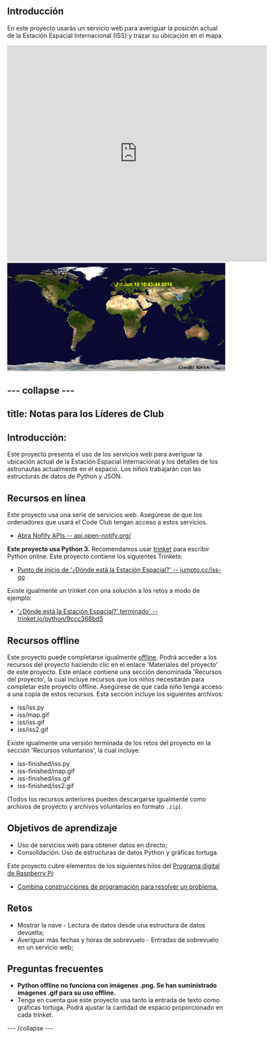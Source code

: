 ## Introducción

En este proyecto usarás un servicio web para averiguar la posición actual de la Estación Espacial Internacional (ISS) y trazar su ubicación en el mapa. 

<div class="trinket">
  <iframe src="https://trinket.io/embed/python/b95851338c?outputOnly=true&start=result" width="600" height="500" frameborder="0" marginwidth="0" marginheight="0" allowfullscreen>
  </iframe>
  <img src="images/iss-final.png">
</div>

--- collapse ---
---
title: Notas para los Líderes de Club
---

## Introducción:
Este proyecto presenta el uso de los servicios web para averiguar la ubicación actual de la Estación Espacial Internacional y los detalles de los astronautas actualmente en el espacio. Los niños trabajarán con las estructuras de datos de Python y JSON. 

## Recursos en línea

Este proyecto usa una serie de servicios web. Asegúrese de que los ordenadores que usará el Code Club tengan acceso a estos servicios. 

+ [Abra Nofify APIs -- api.open-notify.org/](http://api.open-notify.org/)

__Este proyecto usa Python 3.__ Recomendamos usar [trinket](https://trinket.io/) para escribir Python online. Este proyecto contiene los siguientes Trinkets:

+ [Punto de inicio de '¿Dónde está la Estación Espacial?' -- jumpto.cc/iss-go](http://jumpto.cc/iss-go)

Existe igualmente un trinket con una solución a los retos a modo de ejemplo:

+ ['¿Dónde está la Estación Espacial?'  terminado' -- trinket.io/python/9ccc368bd5](https://trinket.io/python/b95851338c)

## Recursos offline
Este proyecto puede completarse igualmente [offline](https://www.codeclubprojects.org/en-GB/resources/python-working-offline/). Podrá acceder a los recursos del proyecto haciendo clic en el enlace 'Materiales del proyecto' de este proyecto. Este enlace contiene una sección denominada 'Recursos del proyecto', la cual incluye recursos que los niños necesitarán para completar este proyecto offline. Asegúrese de que cada niño tenga acceso a una copia de estos recursos. Esta sección incluye los siguientes archivos:

+ iss/iss.py
+ iss/map.gif
+ iss/iss.gif
+ iss/iss2.gif

Existe igualmente una versión terminada de los retos del proyecto en la sección 'Recursos voluntarios', la cual incluye:

+ iss-finished/iss.py
+ iss-finished/map.gif
+ iss-finished/iss.gif
+ iss-finished/iss2.gif

(Todos los recursos anteriores pueden descargarse igualmente como archivos de proyecto y archivos voluntarios en formato `.zip`).

## Objetivos de aprendizaje
+ Uso de servicios web para obtener datos en directo;
+ Consolidación: Uso de estructuras de datos Python y gráficas tortuga. 

Este proyecto cubre elementos de los siguientes hilos del [Programa digital de Raspberry Pi](http://rpf.io/curriculum):

+ [Combina construcciones de programación para resolver un problema.](https://www.raspberrypi.org/curriculum/programming/builder)

## Retos
+ Mostrar la nave - Lectura de datos desde una estructura de datos devuelta;
+ Averiguar más fechas y horas de sobrevuelo - Entradas de sobrevuelo en un servicio web;

## Preguntas frecuentes
+ __Python offline no funciona con imágenes .png. Se han suministrado imágenes .gif para su uso offline.__
+ Tenga en cuenta que este proyecto usa tanto la entrada de texto como gráficas tortuga. Podrá ajustar la cantidad de espacio proporcionado en cada trinket. 




--- /collapse ---